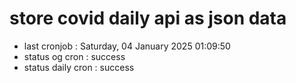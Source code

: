 # store covid daily api as json data

- last cronjob : Saturday, 04 January 2025 01:09:50
- status og cron : success
- status daily cron : success
      
      